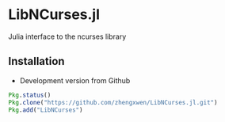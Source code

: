 # LibNCurses.jl

Julia interface to the ncurses library


## Installation

* Development version from Github
```julia
Pkg.status()
Pkg.clone("https://github.com/zhengxwen/LibNCurses.jl.git")
Pkg.add("LibNCurses")
```
